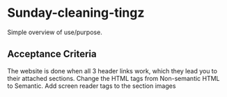 # Sunday-cleaning-tingz

Simple overview of use/purpose.

## Acceptance Criteria

The website is done when all 3 header links work, which they lead you to their attached sections.
Change the HTML tags from Non-semantic HTML to Semantic.
Add screen reader tags to the section images


